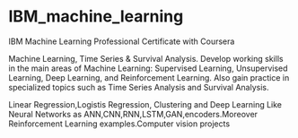 # IBM_machine_learning
IBM Machine Learning Professional Certificate with Coursera


Machine Learning, Time Series & Survival Analysis. Develop working skills in the main areas of Machine Learning: Supervised Learning, Unsupervised Learning, Deep Learning, and Reinforcement Learning. Also gain practice in specialized topics such as Time Series Analysis and Survival Analysis.

Linear Regression,Logistis Regression, Clustering and Deep Learning Like Neural Networks as ANN,CNN,RNN,LSTM,GAN,encoders.Moreover Reinforcement Learning examples.Computer vision projects
